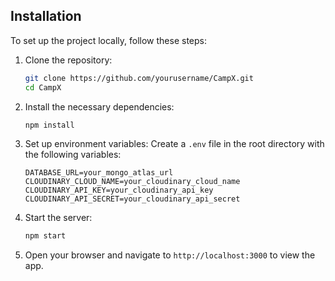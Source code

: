 ## Installation
To set up the project locally, follow these steps:

1. Clone the repository:
    ```bash
    git clone https://github.com/yourusername/CampX.git
    cd CampX
    ```

2. Install the necessary dependencies:
    ```bash
    npm install
    ```

3. Set up environment variables:
    Create a `.env` file in the root directory with the following variables:
    ```env
    DATABASE_URL=your_mongo_atlas_url
    CLOUDINARY_CLOUD_NAME=your_cloudinary_cloud_name
    CLOUDINARY_API_KEY=your_cloudinary_api_key
    CLOUDINARY_API_SECRET=your_cloudinary_api_secret
    ```

4. Start the server:
    ```bash
    npm start
    ```

5. Open your browser and navigate to `http://localhost:3000` to view the app.
